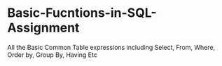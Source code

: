 # Basic-Fucntions-in-SQL-Assignment
All the Basic Common Table expressions including Select, From, Where, Order by, Group By, Having Etc  
